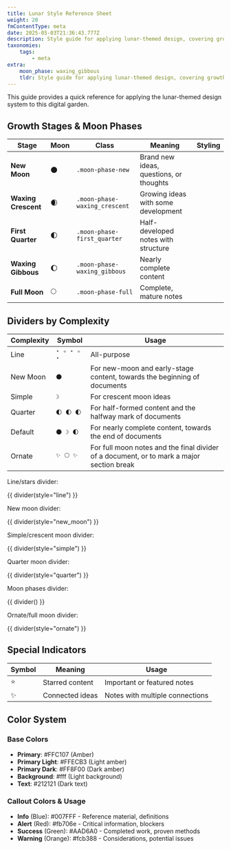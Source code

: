 ```yaml
---
title: Lunar Style Reference Sheet
weight: 20
fmContentType: meta
date: 2025-05-03T21:36:43.777Z
description: Style guide for applying lunar-themed design, covering growth stages, dividers, and color systems.
taxonomies:
    tags:
        - meta
extra:
    moon_phase: waxing_gibbous
    tldr: Style guide for applying lunar-themed design, covering growth stages, dividers, and color systems.
---
```


This guide provides a quick reference for applying the lunar-themed design system to this digital garden.

## Growth Stages & Moon Phases

| Stage | Moon | Class | Meaning | Styling |
|-------|------|-------|---------|---------|
| **New Moon** | 🌑 | `.moon-phase-new` | Brand new ideas, questions, or thoughts |  |
| **Waxing Crescent** | 🌒 | `.moon-phase-waxing_crescent` | Growing ideas with some development |  |
| **First Quarter** | 🌓 | `.moon-phase-first_quarter` | Half-developed notes with structure |  |
| **Waxing Gibbous** | 🌔 | `.moon-phase-waxing_gibbous` | Nearly complete content |  |
| **Full Moon** | 🌕 | `.moon-phase-full` | Complete, mature notes |  |

## Dividers by Complexity

| Complexity | Symbol | Usage |
|------------|--------|-------|
| Line | `⋆ ✧ ⋆ ✧ ⋆` | All-purpose |
| New Moon | `🌑` | For new-moon and early-stage content, towards the beginning of documents |
| Simple | `☽` | For crescent moon ideas |
| Quarter | `🌓 🌓 🌓` | For half-formed content and the halfway mark of documents |
| Default | `🌑 ☽ 🌓 ` | For nearly complete content, towards the end of documents |
| Ornate | `✨ 🌕 ✨` | For full moon notes and the final divider of a document, or to mark a major section break |


Line/stars divider:
<!-- FM:Snippet:Start data:{"id":"Dividers","fields":[{"name":"style","value":"line"}]} -->
{{ divider(style="line") }}
<!-- FM:Snippet:End -->

New moon divider:

<!-- FM:Snippet:Start data:{"id":"Dividers","fields":[{"name":"style","value":"new_moon"}]} -->
{{ divider(style="new_moon") }}
<!-- FM:Snippet:End -->

Simple/crescent moon divider:

<!-- FM:Snippet:Start data:{"id":"Dividers","fields":[{"name":"style","value":"simple"}]} -->
{{ divider(style="simple") }}
<!-- FM:Snippet:End -->

Quarter moon divider:

<!-- FM:Snippet:Start data:{"id":"Dividers","fields":[{"name":"style","value":"quarter"}]} -->
{{ divider(style="quarter") }}
<!-- FM:Snippet:End -->

Moon phases divider:
<!-- FM:Snippet:Start data:{"id":"Dividers","fields":[{"name":"style","value":""}]} -->
{{ divider() }}
<!-- FM:Snippet:End -->

Ornate/full moon divider:
<!-- FM:Snippet:Start data:{"id":"Dividers","fields":[{"name":"style","value":"ornate"}]} -->
{{ divider(style="ornate") }}
<!-- FM:Snippet:End -->


## Special Indicators

| Symbol | Meaning | Usage |
|--------|---------|-------|
| ⭐ | Starred content | Important or featured notes |
| ✨ | Connected ideas | Notes with multiple connections |

## Color System

### Base Colors
- **Primary**: #FFC107 (Amber)
- **Primary Light**: #FFECB3 (Light amber)
- **Primary Dark**: #FF8F00 (Dark amber)
- **Background**: #fff (Light background)
- **Text**: #212121 (Dark text)

### Callout Colors & Usage
- **Info** (Blue): #007FFF - Reference material, definitions
- **Alert** (Red): #fb706e - Critical information, blockers
- **Success** (Green): #AAD6A0 - Completed work, proven methods
- **Warning** (Orange): #fcb388 - Considerations, potential issues


